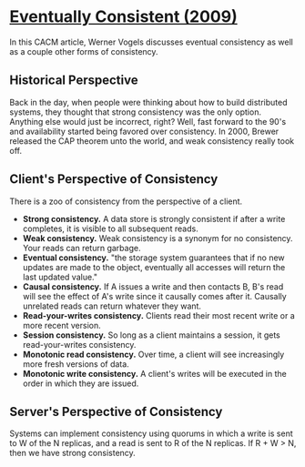 # [Eventually Consistent (2009)](https://scholar.google.com/scholar?cluster=4308857796184904369)
In this CACM article, Werner Vogels discusses eventual consistency as well as a
couple other forms of consistency.

## Historical Perspective
Back in the day, when people were thinking about how to build distributed
systems, they thought that strong consistency was the only option. Anything
else would just be incorrect, right? Well, fast forward to the 90's and
availability started being favored over consistency. In 2000, Brewer released
the CAP theorem unto the world, and weak consistency really took off.

## Client's Perspective of Consistency
There is a zoo of consistency from the perspective of a client.

- **Strong consistency.** A data store is strongly consistent if after a write
  completes, it is visible to all subsequent reads.
- **Weak consistency.** Weak consistency is a synonym for no consistency. Your
  reads can return garbage.
- **Eventual consistency.** "the storage system guarantees that if no new
  updates are made to the object, eventually all accesses will return the last
  updated value."
- **Causal consistency.** If A issues a write and then contacts B, B's read
  will see the effect of A's write since it causally comes after it. Causally
  unrelated reads can return whatever they want.
- **Read-your-writes consistency.** Clients read their most recent write or a
  more recent version.
- **Session consistency.** So long as a client maintains a session, it gets
  read-your-writes consistency.
- **Monotonic read consistency.** Over time, a client will see increasingly
  more fresh versions of data.
- **Monotonic write consistency.** A client's writes will be executed in the
  order in which they are issued.

## Server's Perspective of Consistency
Systems can implement consistency using quorums in which a write is sent to W
of the N replicas, and a read is sent to R of the N replicas. If R + W > N,
then we have strong consistency.
